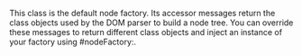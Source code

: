 This class is the default node factory. Its accessor messages return the class objects used by the DOM parser to build a node tree. You can override these messages to return different class objects and inject an instance of your factory using #nodeFactory:.